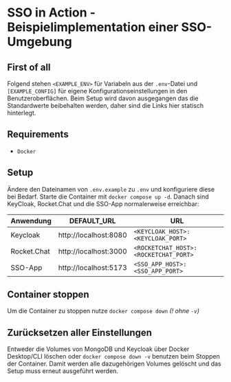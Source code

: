 # SSO in Action - Beispielimplementation einer SSO-Umgebung

## First of all
Folgend stehen `<EXAMPLE_ENV>` für Variabeln aus der `.env`-Datei
und `[EXAMPLE_CONFIG]` für eigene Konfigurationseinstellungen in den Benutzeroberflächen. Beim Setup wird davon ausgegangen das die Standardwerte beibehalten werden, daher sind die Links hier statisch hinterlegt.

## Requirements
- `Docker`

## Setup
Ändere den Dateinamen von `.env.example` zu `.env` und konfiguriere diese bei Bedarf. Starte die Container mit `docker compose up -d`. Danach sind KeyCloak, Rocket.Chat und die SSO-App normalerweise erreichbar:

| Anwendung   | DEFAULT_URL           | URL                                   |
|-------------|-----------------------|---------------------------------------|
| Keycloak    | http://localhost:8080 | `<KEYCLOAK_HOST>:<KEYCLOAK_PORT>`     |
| Rocket.Chat | http://localhost:3000 | `<ROCKETCHAT_HOST>:<ROCKETCHAT_PORT>` |
| SSO-App     | http://localhost:5173 | `<SSO_APP_HOST>:<SSO_APP_PORT>`       |

### 

## Container stoppen
Um die Container zu stoppen nutze `docker compose down` *(! ohne `-v`)*

## Zurücksetzen aller Einstellungen
Entweder die Volumes von MongoDB und Keycloak über Docker Desktop/CLI löschen oder `docker compose down -v` benutzen beim Stoppen der Container. Damit werden alle dazugehörigen Volumes gelöscht und das Setup muss erneut ausgeführt werden.